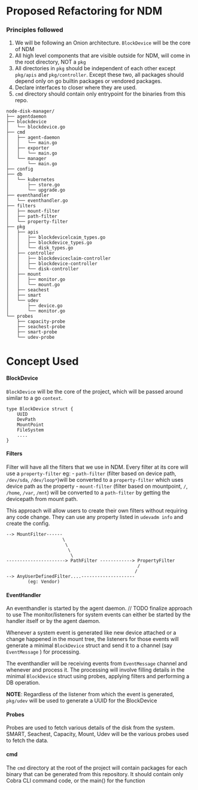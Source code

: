 # Proposed Refactoring for NDM

### Principles followed 

1. We will be following an Onion architecture. `BlockDevice` will be the core of NDM
2. All high level components that are visible outside for NDM, will come in the root directory, NOT a `pkg`
3. All directories in `pkg` should be independent of each other except `pkg/apis` and `pkg/controller`. Except these two,
  all packages should depend only on go builtin packages or vendored packages.
4. Declare interfaces to closer where they are used.
5. `cmd` directory should contain only entrypoint for the binaries from this repo.

```
node-disk-manager/
├── agentdaemon
├── blockdevice
│   └── blockdevice.go
├── cmd
│   ├── agent-daemon
│   │   └── main.go
│   ├── exporter
│   │   └── main.go
│   └── manager
│       └── main.go
├── config
├── db
│   └── kubernetes
│       ├── store.go
│       └── upgrade.go
├── eventhandler
│   └── eventhandler.go
├── filters
│   ├── mount-filter
│   ├── path-filter
│   └── property-filter
├── pkg
│   ├── apis
│   │   ├── blockdevicelcaim_types.go
│   │   ├── blockdevice_types.go
│   │   └── disk_types.go
│   ├── controller
│   │   ├── blockdeviceclaim-controller
│   │   ├── blockdevice-controller
│   │   └── disk-controller
│   ├── mount
│   │   ├── monitor.go
│   │   └── mount.go
│   ├── seachest
│   ├── smart
│   └── udev
│       ├── device.go
│       └── monitor.go
└── probes
    ├── capacity-probe
    ├── seachest-probe
    ├── smart-probe
    └── udev-probe

```

# Concept Used

#### BlockDevice
`BlockDevice` will be the core of the project, which will be passed around similar to a go `context`.
```
type BlockDevice struct {
	UUID
	DevPath
	MountPoint
	FileSystem
	....
}
```


#### Filters
Filter will have all the filters that we use in NDM. Every filter at its core will use a `property-filter`
eg: - `path-filter` (filter based on device path, `/dev/sda`, `/dev/loop*`)will be converted to a `property-filter` 
	which uses device path as the property
    - `mount-filter` (filter based on mountpoint, `/`, `/home`, `/var`, `/mnt`) will be converted to a `path-filter`
    by getting the devicepath from mount path.

This approach will allow users to create their own filters without requiring any code change. They can use any property
listed in `udevadm info` and create the config.

```
--> MountFilter------
					 \
					  \
					   \
					    \
----------------------> PathFilter ------------> PropertyFilter
												 /
												/
--> AnyUserDefinedFilter....--------------------
		(eg: Vendor)
```

#### EventHandler
An eventhandler is started by the agent daemon. 
// TODO finalize approach to use
The monitor/listeners for system events can either be started by the handler itself or by the agent daemon. 

Whenever a system event is generated like new device attached or a change happened in the mount tree, the listeners for those
events will generate a minimal `BlockDevice` struct and send it to a channel (say `EventMessage` ) for processing.

The eventhandler will be receiving events from `EventMessage` channel and whenever and process it. The processing will involve
filling details in the minimal `BlockDevice` struct using probes, applying filters and performing a DB operation.

**NOTE**: Regardless of the listener from which the event is generated, `pkg/udev` will be used to generate a UUID for the BlockDevice 

#### Probes
Probes are used to fetch various details of the disk from the system. SMART, Seachest, Capacity, Mount, Udev will be the various probes
used to fetch the data.

#### cmd
The `cmd` directory at the root of the project will contain packages for each binary that can be generated from this repository. It 
should contain only Cobra CLI command code, or the main() for the function